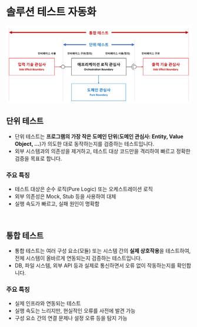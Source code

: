 # 솔루션 테스트 자동화

![](./test_automation.png)

## 단위 테스트
- 단위 테스트는 **프로그램의 가장 작은 도메인 단위**(**도메인 관심사: Entity, Value Object, ...**)가 의도한 대로 동작하는지를 검증하는 테스트입니다.
- 외부 시스템과의 의존성을 제거하고, 테스트 대상 코드만을 격리하여 빠르고 정확한 검증을 목표로 합니다.

### 주요 특징
- 테스트 대상은 순수 로직(Pure Logic) 또는 오케스트레이션 로직
- 외부 의존성은 Mock, Stub 등을 사용하여 대체
- 실행 속도가 빠르고, 실패 원인이 명확함

<br/>

## 통합 테스트
- 통합 테스트는 여러 구성 요소(모듈) 또는 시스템 간의 **실제 상호작용**을 테스트하여, 전체 시스템이 올바르게 연동되는지 검증하는 테스트입니다.
- DB, 파일 시스템, 외부 API 등과 실제로 통신하면서 오류 없이 작동하는지를 확인합니다.

### 주요 특징
- 실제 인프라와 연동되는 테스트
- 실행 속도는 느리지만, 현실적인 오류를 사전에 발견 가능
- 구성 요소 간의 연결 문제나 설정 오류 등을 탐지 가능
